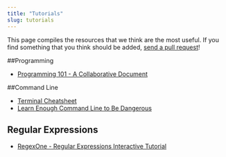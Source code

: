 ```yaml
---
title: "Tutorials"
slug: tutorials
---
```


This page compiles the resources that we think are the most useful. If you find something that you think should be added, [send a pull request](https://github.com/MakeSchool-Tutorials/MS-2017-Additional-Resources)!

##Programming

- [Programming 101 - A Collaborative Document](https://docs.google.com/document/d/1eieWBU528C0kVEEgcPW8Xib_5CeBLEzKutzx_MvP4LA/edit)

##Command Line

- [Terminal Cheatsheet](https://github.com/0nn0/terminal-mac-cheatsheet/wiki/Terminal-Cheatsheet-for-Mac-(-basics-))
- [Learn Enough Command Line to Be Dangerous](http://www.learnenough.com/command-line)

## Regular Expressions

- [RegexOne - Regular Expressions Interactive Tutorial](http://regexone.com/)

